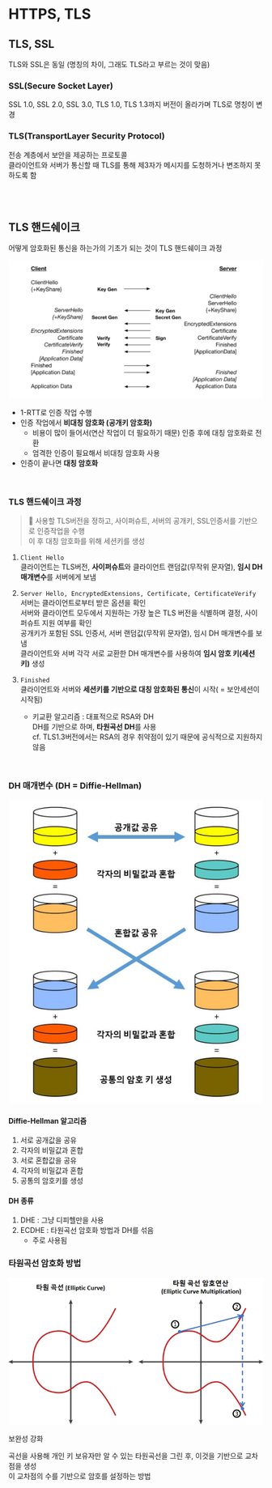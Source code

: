 # HTTPS, TLS 

## TLS, SSL

TLS와 SSL은 동일 (명칭의 차이, 그래도 TLS라고 부르는 것이 맞음)

### SSL(Secure Socket Layer)

SSL 1.0, SSL 2.0, SSL 3.0, TLS 1.0, TLS 1.3까지 버전이 올라가며 TLS로 명칭이 변경

### TLS(TransportLayer Security Protocol)

전송 계층에서 보안을 제공하는 프로토콜  
클라이언트와 서버가 통신할 때 TLS를 통해 제3자가 메시지를 도청하거나 변조하지 못하도록 함 

<br><br>

## TLS 핸드쉐이크

어떻게 암호화된 통신을 하는가의 기초가 되는 것이 TLS 핸드쉐이크 과정   

![](../Images/TLS_핸드셰이크.png)

* 1-RTT로 인증 작업 수행
* 인증 작업에서 **비대칭 암호화 (공개키 암호화)**
    * 비용이 많이 들어서(연산 작업이 더 필요하기 때문) 인증 후에 대칭 암호화로 전환
    * 엄격한 인증이 필요해서 비대칭 암호화 사용
* 인증이 끝나면 **대칭 암호화**

<br>

### TLS 핸드쉐이크 과정

> 📌 사용할 TLS버전을 정하고, 사이퍼슈트, 서버의 공개키, SSL인증서를 기반으로 인증작업을 수행  
> 이 후 대칭 암호화를 위해 세션키를 생성  

1. `Client Hello`  
클라이언트는 TLS버전, **사이퍼슈트**와 클라이언트 랜덤값(무작위 문자열), **임시 DH 매개변수**를 서버에게 보냄


2. `Server Hello, EncryptedExtensions, Certificate, CertificateVerify`  
서버는 클라이언트로부터 받은 옵션을 확인    
서버와 클라이언트 모두에서 지원하는 가장 높은 TLS 버전을 식별하며 결정, 사이퍼슈트 지원 여부를 확인  
공개키가 포함된 SSL 인증서, 서버 랜덤값(무작위 문자열), 임시 DH 매개변수를 보냄    
클라이언트와 서버 각각 서로 교환한 DH 매개변수를 사용하여 **임시 암호 키(세션키)** 생성


3. `Finished`  
클라이언트와 서버와 **세션키를 기반으로 대칭 암호화된 통신**이 시작( = 보안세션이 시작됨)
   * 키교환 알고리즘 : 대표적으로 RSA와 DH  
   DH를 기반으로 하며, **타원곡선 DH**를 사용    
   cf. TLS1.3버전에서는 RSA의 경우 취약점이 있기 때문에 공식적으로 지원하지 않음
   
<br>

### DH 매개변수 (DH = Diffie-Hellman)

![](../Images/DH매개변수.jpeg)

#### Diffie-Hellman 알고리즘 

1. 서로 공개값을 공유
2. 각자의 비밀값과 혼합
3. 서로 혼합값을 공유
4. 각자의 비밀값과 혼합
5. 공통의 암호키를 생성  

#### DH 종류 

1. DHE : 그냥 디피헬만을 사용
2. ECDHE : 타원곡선 암호화 방법과 DH를 섞음 
   * 주로 사용됨 
   

### 타원곡선 암호화 방법

![](../Images/타원곡선암호화.png)

보완성 강화 

곡선을 사용해 개인 키 보유자만 알 수 있는 타원곡선을 그린 후, 이것을 기반으로 교차점을 생성  
이 교차점의 수를 기반으로 암호를 설정하는 방법  


